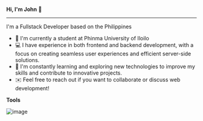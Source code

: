 **Hi, I'm John** 👋
___________________________________________________

I'm a Fullstack Developer based on the Philippines 

* 🏫 I'm currently a student at Phinma University of Iloilo
* 💻 I have experience in both frontend and backend development, with a focus on creating seamless user experiences and efficient server-side solutions.
* 🌱 I'm constantly learning and exploring new technologies to improve my skills and contribute to innovative projects.
* ✉️ Feel free to reach out if you want to collaborate or discuss web development!
  
**Tools**

![image](https://github.com/user-attachments/assets/831df997-788a-4a44-ab2f-3596b2f339f4)

